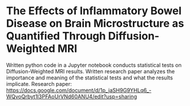 # The Effects of Inflammatory Bowel Disease on Brain Microstructure as Quantified Through Diffusion-Weighted MRI
Written python code in a Jupyter notebook conducts statistical tests on Diffusion-Weighted MRI results. Written research paper analyzes the importance and meaning of the statistical tests and what the results implicate. 
Research paper: https://docs.google.com/document/d/1p_jaSH9G9YHLq6_-WQvoQrbyt1I3PFAoUrVNd60ANU4/edit?usp=sharing
